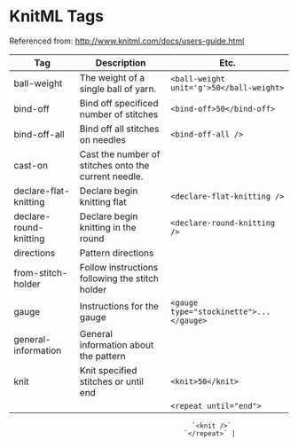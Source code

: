 # KnitML Tags

Referenced from: http://www.knitml.com/docs/users-guide.html

| Tag | Description | Etc. |
| --- | ----------- | ---------- | 
| ball-weight | The weight of a single ball of yarn. | `<ball-weight unit='g'>50</ball-weight>` | 
| bind-off | Bind off specificed number of stitches | `<bind-off>50</bind-off>` |
| bind-off-all | Bind off all stitches on needles | `<bind-off-all />` |
| cast-on | Cast the number of stitches onto the current needle. | |
| declare-flat-knitting | Declare begin knitting flat | `<declare-flat-knitting />` |
| declare-round-knitting | Declare begin knitting in the round | `<declare-round-knitting />` |
| directions | Pattern directions | |
| from-stitch-holder | Follow instructions following the stitch holder | |
| gauge | Instructions for the gauge | `<gauge type="stockinette">...</gauge>` |
| general-information | General information about the pattern | |
| knit | Knit specified stitches or until end | `<knit>50</knit>` | 
|      |                                      | `<repeat until="end">`
                                                  `<knit />`
                                                `</repeat>` |
